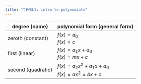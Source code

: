 ```yaml
---
title: "T1W8L1: intro to polynomials"
---
```


| degree (name)      | polynomial form (general form)                         |
| ------------------ | ------------------------------------------------------ |
| zeroth (constant)  | $f(x)=a_0$ <br /> $f(x)=c$                             |
| first (linear)     | $f(x)=a_{1}x + a_{0}$ <br /> $f(x)=mx+c$               |
| second (quadratic) | $f(x)=a_{2}x^2+ a_{1}x +a_{0}$ <br /> $f(x)=ax^2=bx+c$ |

